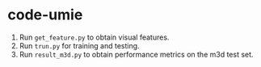 # code-umie


1. Run `get_feature.py` to obtain visual features.
2. Run `trun.py` for training and testing.
3. Run `result_m3d.py` to obtain performance metrics on the m3d test set.
